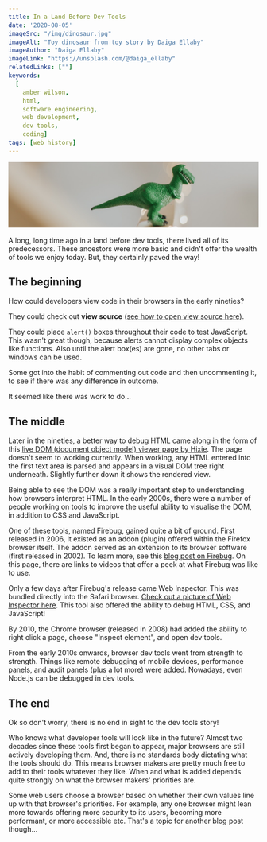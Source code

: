 ```yaml
---
title: In a Land Before Dev Tools
date: '2020-08-05'
imageSrc: "/img/dinosaur.jpg"
imageAlt: "Toy dinosaur from toy story by Daiga Ellaby"
imageAuthor: "Daiga Ellaby"
imageLink: "https://unsplash.com/@daiga_ellaby"
relatedLinks: [""]
keywords:
  [
    amber wilson,
    html,
    software engineering,
    web development,
    dev tools,
    coding]
tags: [web history]
---
```


<img src="img/dinosaur.jpg" alt="a toy dinosaur" />

A long, long time ago in a land before dev tools, there lived all of its predecessors. These ancestors were more basic and didn't offer the wealth of tools we enjoy today. But, they certainly paved the way!

## The beginning

How could developers view code in their browsers in the early nineties? 

They could check out **view source** ([see how to open view source here](https://www.computerhope.com/issues/ch000746.htm)). 

They could place `alert()` boxes throughout their code to test JavaScript. This wasn't great though, because alerts cannot display complex objects like functions. Also until the alert box(es) are gone, no other tabs or windows can be used.

Some got into the habit of commenting out code and then uncommenting it, to see if there was any difference in outcome. 

It seemed like there was work to do...

## The middle

Later in the nineties, a better way to debug HTML came along in the form of this [live DOM (document object model) viewer page by Hixie](https://software.hixie.ch/utilities/js/live-dom-viewer.xml/). The page doesn't seem to working currently. When working, any HTML entered into the first text area is parsed and appears in a visual DOM tree right underneath. Slightly further down it shows the rendered view.

Being able to see the DOM was a really important step to understanding how browsers interpret HTML. In the early 2000s, there were a number of people working on tools to improve the useful ability to visualise the DOM, in addition to CSS and JavaScript. 

One of these tools, named Firebug, gained quite a bit of ground. First released in 2006, it existed as an addon (plugin) offered within the Firefox browser itself. The addon served as an extension to its browser software (first released in 2002). To learn more, see this [blog post on Firebug](https://hacks.mozilla.org/2017/10/saying-goodbye-to-firebug/). On this page, there are links to videos that offer a peek at what Firebug was like to use. 

Only a few days after Firebug's release came Web Inspector. This was bundled directly into the Safari browser. [Check out a picture of Web Inspector here](https://webkit.org/blog-files/inspector-elements-panel.png). This tool also offered the ability to debug HTML, CSS, and JavaScript!

By 2010, the Chrome browser (released in 2008) had added the ability to right click a page, choose "Inspect element", and open dev tools. 

From the early 2010s onwards, browser dev tools went from strength to strength. Things like remote debugging of mobile devices, performance panels, and audit panels (plus a lot more) were added. Nowadays, even Node.js can be debugged in dev tools.

## The end

Ok so don't worry, there is no end in sight to the dev tools story! 

Who knows what developer tools will look like in the future? Almost two decades since these tools first began to appear, major browsers are still actively developing them. And, there is no standards body dictating what the tools should do. This means browser makers are pretty much free to add to their tools whatever they like. When and what is added depends quite strongly on what the browser makers' priorities are. 

Some web users choose a browser based on whether their own values line up with that browser's priorities. For example, any one browser might lean more towards offering more security to its users, becoming more performant, or more accessible etc. That's a topic for another blog post though…